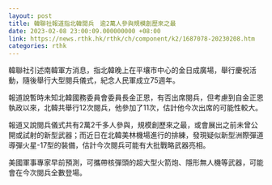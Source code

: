 ```yaml
---
layout: post
title: 韓聯社報道指北韓閱兵　逾2萬人參與規模創歷來之最
date: 2023-02-08 23:00:09.000000000 +08:00
link: https://news.rthk.hk/rthk/ch/component/k2/1687078-20230208.htm
categories: rthk
---
```


韓聯社引述南韓軍方消息，指北韓晚上在平壤市中心的金日成廣場，舉行慶祝活動，隨後舉行大型閱兵儀式，紀念人民軍成立75週年。

報道說暫時未知北韓國務委員會委員長金正恩，有否出席閱兵，但考慮到自金正恩執政以來，北韓共舉行12次閱兵，他參加了11次，估計他今次出席的可能性較大。

報道又說閱兵儀式共有2萬2千多人參與，規模創歷來之最，或會展出之前未曾公開或試射的新型武器；而近日在北韓美林機場進行的排練，發現疑似新型洲際彈道導彈火星-17型的裝備，估計今次閱兵可能有大批戰略武器亮相。

美國軍事專家早前預測，可攜帶核彈頭的超大型火箭炮、隱形無人機等武器，可能會在今次閱兵全數登場。
